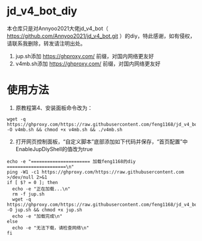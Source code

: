 # jd_v4_bot_diy
本仓库只是对Annyoo2021大佬jd_v4_bot（ https://github.com/Annyoo2021/jd_v4_bot.git ）的diy，特此感谢，如有侵权，请联系我删除，转发请注明出处。

1. jup.sh添加 https://ghproxy.com/ 前缀，对国内网络更友好
2. v4mb.sh添加 https://ghproxy.com/ 前缀，对国内网络更友好

# 使用方法
1. 原教程第4、安装面板命令改为：
```
wget -q https://ghproxy.com/https://raw.githubusercontent.com/feng1168/jd_v4_bot_diy/main/v4mb.sh -O v4mb.sh && chmod +x v4mb.sh && ./v4mb.sh
```
2. 打开网页控制面板，“自定义脚本”底部添加如下代码并保存，“首页配置”中EnableJupDiyShell的值改为true
```
echo -e "====================== 加载feng1168的diy ======================\n"
ping -W1 -c1 https://ghproxy.com/https://raw.githubusercontent.com >/dev/null 2>&1
if [ $? = 0 ]; then
  echo -e "正在加载...\n"
  rm -f jup.sh
  wget -q https://ghproxy.com/https://raw.githubusercontent.com/feng1168/jd_v4_bot_diy/main/jup.sh -O jup.sh && chmod +x jup.sh
  echo -e "加载完成\n"
else
  echo -e "无法下载，请检查网络\n"
fi
```
